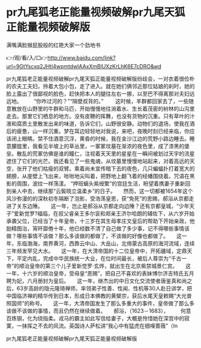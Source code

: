 # pr九尾狐老正能量视频破解pr九尾天狐正能量视频破解版
满嘴满脸猴屁股般的红艳大家一个劲地书

👉/观/看/入/口👉http://www.baidu.com/link?url=9GtYscxq2JHtl4wpmtdwIAAxXmBlUXzKrLhK6E7cDRO&wd

pr九尾狐老正能量视频破解pr九尾天狐正能量视频破解版纷歧会，一对衣着很俭朴的农夫工夫妇，拎着大包小包，走了进入。就在她们俩邻近那位姑娘的刹时，她的脸上露出了很鄙视的脸色，赶快把本人的腿往左右一挪，以至巴不得离那对夫妇远远地。
　　“你咋过河的？”“隔壁叔背的。”
　　这时候，羊群都回家去了，一些随意散放在山野里的牛群和马匹，开始慢慢地往淌着水、生长着茂密的树林的山沟里走去。那里它们栖息的地方。没有皮鞭的挥舞，也没有货物的沉重。只有草叶的汁液和腐质土里散发出来的味道，告诉它们，山野很安静。动物们的退场，使我在酒后的疲惫，山一样沉重。梦在耳边轻轻地对我说，来吧，夜晚时刻已经来临，你应该闭上眼睛。禁不住酒意沉浮，黄昏的时候，我在金沙江边的荒野小路边睡去。睡意朦胧里，我看见半坡上的草丛里，一冢冢坟墓在渐浓的夜色里，成了漆黑的堡垒。散乱的荒冢仿佛是谁的瞳仁，注视着天天里的星星在一瞬间被划过天宇的流星遮住了它们的光芒。我还看见了一些鬼魂，从坟墓里慢慢地站起来，对着高远的天空，张开了他们枯瘦的双臂。乘着尚未宣传暗下去的夜色，几只蝙蝠扑打着宽大的翅膀，从崖壁上飞出来，咝咝地尖叫着，把野地上翻飞着的经幡围绕着。咒语在黑影的周围，波纹一样荡漾。
“押班螭头紫绶繁”的宫廷生活，盼望着携妻子重新回到亲人中去，继续那“云鬓晓立温柔乡”的日子。　　然而，这一切都被1654年这个风沙弥漫的的深秋初冬隔断了泡影，受浩荡皇恩，获“免死”的恩赐，郝浴从京都走进了关东边陲。　　这一年，岂止是郝浴从京都走向边陲？还有京都皇城，“少年天子”爱新觉罗?福临，在叔父睿亲王多尔衮和郑亲王济尔哈朗的辅佐下，从六岁开始承袭父位，已经当了十年皇帝，十三岁在其生母孝庄文皇后的帮助下开始亲政，他励精图治，宵旰靡倦十年，他已经数不清了自己做了多少事，记不得哪些事情该做？哪些事情不该做？那么多该做的都做了，不该做的好像也都做了。　　这一年，东临渤海，南界黄河，西靠云中山、大岳山，北倚蒙古高原的海河流域，连续三年频发罕见大水。　　这一年，在大清帝国的十二位皇帝中，开拓疆域，定鼎天下，平定内乱，完成中华民族统一大业，在位时间最长，被后人尊崇为“千古一帝”的顺治皇帝的第三个儿子爱新觉罗·玄烨，就出生在北京紫禁城景仁宫。　　这一年，十六岁的顺治皇帝，受母皇“恩赐”，把自己不喜欢的表妹博尔济吉特氏五月聘为妃，六月册封为皇后。　　这一年，继杰出的中日文化交流使者唐鉴真和尚之后，63岁高龄的隐元隆琦禅师，率领弟子性善、性闻、性机等30人赴日讲学，把中国临济禅的精华传到日本，形成日本佛教的黄檗宗，获后水尾天皇敕赐“大光普照国师”的称号。　　这一年，大清帝国发生了那么多重大的事件，皇帝做了那么多该做不该做的事情，而且仍然在继续做着。　　郝浴，（1623－1683），
　　何意百炼钢，化为绕指柔。戎马的霸主如此写信给妻子，大概是怜惜她在深宫中的寂寞，一抹挥之不去的风流。英国诗人萨松讲“我心中有猛虎在细嗅蔷薇”（In

pr九尾狐老正能量视频破解pr九尾天狐正能量视频破解版
